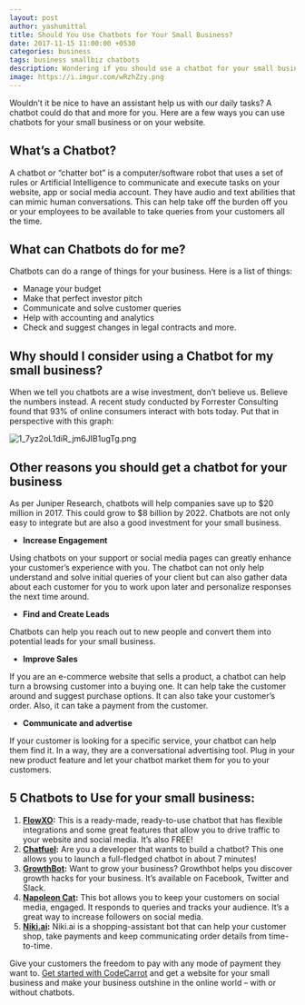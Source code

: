 ```yaml
---
layout: post
author: yashumittal
title: Should You Use Chatbots for Your Small Business?
date: 2017-11-15 11:00:00 +0530
categories: business
tags: business smallbiz chatbots
description: Wondering if you should use a chatbot for your small business? Here are a few reasons why you should use chatbots for business and a list of suggestions.
image: https://i.imgur.com/wRzhZzy.png
---
```


Wouldn’t it be nice to have an assistant help us with our daily tasks? A chatbot could do that and more for you. Here are a few ways you can use chatbots for your small business or on your website.

## What’s a Chatbot?

A chatbot or “chatter bot” is a computer/software robot that uses a set of rules or Artificial Intelligence to communicate and execute tasks on your website, app or social media account. They have audio and text abilities that can mimic human conversations. This can help take off the burden off you or your employees to be available to take queries from your customers all the time.

## What can Chatbots do for me?

Chatbots can do a range of things for your business. Here is a list of things:

* Manage your budget
* Make that perfect investor pitch
* Communicate and solve customer queries
* Help with accounting and analytics
* Check and suggest changes in legal contracts and more.

## Why should I consider using a Chatbot for my small business?

When we tell you chatbots are a wise investment, don’t believe us. Believe the numbers instead. A recent study conducted by Forrester Consulting found that 93% of online consumers interact with bots today. Put that in perspective with this graph:

![1_7yz2oL1diR_jm6JIB1ugTg.png](https://i.imgur.com/uYRw9pH.png)

## Other reasons you should get a chatbot for your business

As per Juniper Research, chatbots will help companies save up to $20 million in 2017. This could grow to $8 billion by 2022. Chatbots are not only easy to integrate but are also a good investment for your small business.

* **Increase Engagement**

Using chatbots on your support or social media pages can greatly enhance your customer’s experience with you. The chatbot can not only help understand and solve initial queries of your client but can also gather data about each customer for you to work upon later and personalize responses the next time around.

* **Find and Create Leads**

Chatbots can help you reach out to new people and convert them into potential leads for your small business.

* **Improve Sales**

If you are an e-commerce website that sells a product, a chatbot can help turn a browsing customer into a buying one. It can help take the customer around and suggest purchase options. It can also take your customer’s order. Also, it can take a payment from the customer.

* **Communicate and advertise**

If your customer is looking for a specific service, your chatbot can help them find it. In a way, they are a conversational advertising tool. Plug in your new product feature and let your chatbot market them for you to your customers.

## 5 Chatbots to Use for your small business:

1. **[FlowXO](https://flowxo.com/):** This is a ready-made, ready-to-use chatbot that has flexible integrations and some great features that allow you to drive traffic to your website and social media. It’s also FREE!
2. **[Chatfuel](https://chatfuel.com/):** Are you a developer that wants to build a chatbot? This one allows you to launch a full-fledged chatbot in about 7 minutes!
3. **[GrowthBot](https://growthbot.org/):** Want to grow your business? Growthbot helps you discover growth hacks for your business. It’s available on Facebook, Twitter and Slack.
4. **[Napoleon Cat](https://napoleoncat.com/):** This bot allows you to keep your customers on social media, engaged. It responds to queries and tracks your audience. It’s a great way to increase followers on social media.
5. **[Niki.ai](https://niki.ai/):** Niki.ai is a shopping-assistant bot that can help your customer shop, take payments and keep communicating order details from time-to-time.

Give your customers the freedom to pay with any mode of payment they want to. [Get started with CodeCarrot](https://www.codecarrot.net) and get a website for your small business and make your business outshine in the online world – with or without chatbots.
